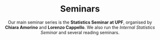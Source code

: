 ---
title: "Seminars"
subtitle: |
  Our main seminar series is the **Statistics Seminar at UPF**, 
  organised by **Chiara Amorino** and **Lorenzo Cappello**. We also run the *Internal Statistics Seminar* and several reading seminars.
paginate: 50
past_events: true
layout: list
---